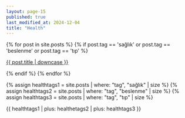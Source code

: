 ```yaml
---
layout: page-15
published: true
last_modified_at: 2024-12-04
title: "Health"
---
```


{% for post in site.posts %} {% if post.tag == 'sağlık' or post.tag ==
'beslenme' or post.tag == 'tıp' %}

<p class="cat1"><a href="{{ post.url }}">{{ post.title | downcase }}</a></p>
{% endif %} {% endfor %}
<br />

{% assign healthtags1 = site.posts | where: "tag", "sağlık" | size %}
{% assign healthtags2 = site.posts | where: "tag", "beslenme" | size %}
{% assign healthtags3 = site.posts | where: "tag", "tıp" | size %}

{{ healthtags1 | plus: healthetags2 | plus: healthtags3 }}
